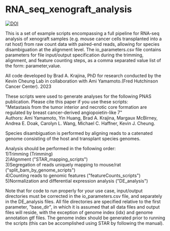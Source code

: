 # RNA_seq_xenograft_analysis
[![DOI](https://zenodo.org/badge/DOI/10.5281/zenodo.7574251.svg)](https://doi.org/10.5281/zenodo.7574251)

This is a set of example scripts encompassing a full pipeline for RNA-seq analysis of xenograft samples (e.g. mouse cancer cells transplanted into a rat host) from raw count data with paired-end reads, allowing for species disambiguation at the alignment level.
The io_parameters.csv file contains parameters for file input/output specification during the trimming, alignment, and feature counting steps, as a comma separated value list of the form: parameter,value.

All code developed by Brad A. Krajina, PhD for research conducted by the Kevin Cheung Lab in collaboration with Ami Yamamoto.(Fred Hutchinson Cancer Center). 2023

These scripts were used to generate analyses for the following PNAS publication. Please cite this paper if you use these scripts:  
"Metastasis from the tumor interior and necrotic core formation are regulated by breast cancer-derived angiopoietin-like 7"  
Authors:
Ami Yamamoto, Yin Huang, Brad A. Krajina, Margaux McBirney, Andrea E. Doak, Carolyn L. Wang, Michael C. Haffner, Kevin J. Cheung.

Species disambiguation is performed by aligning reads to a catenated genome consisting of the host and transplant species genomes.

Analysis should be performed in the following order:  
1)Trimming (Trimming)  
2)Alignment ("STAR_mapping_scripts")  
3)Segregation of reads uniquely mapping to mouse/rat ("split_bam_by_genome_scripts")  
4)Counting reads to genomic features ("featureCounts_scripts")  
5)Normalization and differential expression analysis ("DE_analysis")


Note that for code to run properly for your use case, input/output directories must be corrected in the io_parameters.csv file, and separately in the DE_analysis files. All file directories are specified relative to the first parameter, "base_dir", in which it is assumed that all data files and output files will reside, with the exception of genome index (idx) and genome annotation gtf files. The genome index should be generated prior to running the scripts (this can be accomplished using STAR by following the manual).
